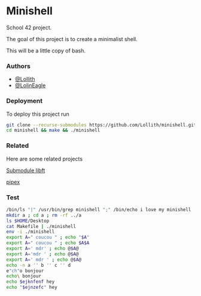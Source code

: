 # Minishell
School 42 project.

The goal of this project is to create a minimalist shell.

This will be a little copy of bash.

### Authors
- [@Lollith](https://www.github.com/Lollith)
- [@LolinEagle](https://www.github.com/LolinEagle)

### Deployment
To deploy this project run
```bash
git clone --recurse-submodules https://github.com/Lollith/minishell.git &&
cd minishell && make && ./minishell
```

### Related
Here are some related projects

[Submodule libft](https://github.com/LolinEagle/libft)

[pipex](https://github.com/Lollith/pipex.git)

### Test
```bash
/bin/ls "|" /usr/bin/grep minishell ";" /bin/echo i love my minishell
mkdir a ; cd a ; rm -rf ../a
ls $HOME/Desktop
cat Makefile | ./minishell
env -i ./minishell
export A=" coucou " ; echo "$A"
export A=" coucou " ; echo $A$A
export A=' mdr' ; echo @$A@
export A='mdr ' ; echo @$A@
export A=' mdr ' ; echo @$A@
echo -n a '' b '' c '' d
e"ch"o bonjour
echo\ bonjour
echo $ejknfenf hey
echo "$ejnzefc" hey
```
